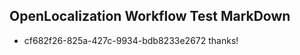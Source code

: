 ## OpenLocalization Workflow Test MarkDown

* cf682f26-825a-427c-9934-bdb8233e2672 
thanks!



<!--HONumber=Jan16_HO3-->
